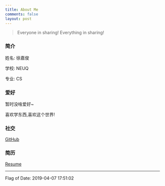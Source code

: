 ```yaml
---
title: About Me
comments: false
layout: post
---
```


> Everyone in sharing! Everything in sharing!

### 简介

姓名: 徐嘉俊

学校: NEUQ

专业: CS

### 爱好

暂时没啥爱好~

喜欢学东西,喜欢这个世界!

### 社交

[GitHub](http://www.github.com/ouxu)

### 简历

[Resume](http://netdisk.qn.outxu.cn/resume/2019-4-2/%E5%BE%90%E5%98%89%E4%BF%8A-%E5%89%8D%E7%AB%AF-%E5%AE%9E%E4%B9%A0-%E4%B8%9C%E5%8C%97%E5%A4%A7%E5%AD%A6-19CS%E6%9C%AC%E7%A7%91-%E6%9D%AD%E5%B7%9E.pdf)

---

Flag of Date: 2019-04-07 17:51:02
